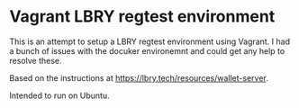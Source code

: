 # Vagrant LBRY regtest environment

This is an attempt to setup a LBRY regtest environment using Vagrant. I had a bunch of issues with the docuker environemnt and could get any help to resolve these.

Based on the instructions at https://lbry.tech/resources/wallet-server.

Intended to run on Ubuntu.